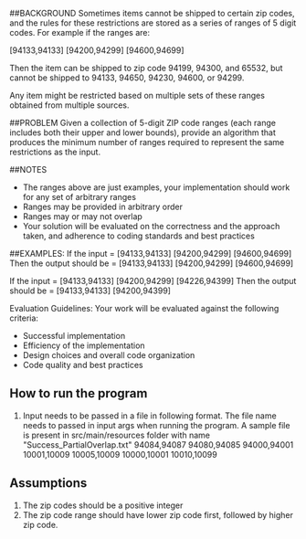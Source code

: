 ##BACKGROUND
Sometimes items cannot be shipped to certain zip codes, and the rules for these restrictions are stored as a series of ranges of 5 digit codes. For example if the ranges are:

[94133,94133] [94200,94299] [94600,94699]

Then the item can be shipped to zip code 94199, 94300, and 65532, but cannot be shipped to 94133, 94650, 94230, 94600, or 94299.

Any item might be restricted based on multiple sets of these ranges obtained from multiple sources.

##PROBLEM
Given a collection of 5-digit ZIP code ranges (each range includes both their upper and lower bounds), provide an algorithm that produces the minimum number of ranges required to represent the same restrictions as the input.

##NOTES
- The ranges above are just examples, your implementation should work for any set of arbitrary ranges
- Ranges may be provided in arbitrary order
- Ranges may or may not overlap
- Your solution will be evaluated on the correctness and the approach taken, and adherence to coding standards and best practices

##EXAMPLES:
If the input = [94133,94133] [94200,94299] [94600,94699]
Then the output should be = [94133,94133] [94200,94299] [94600,94699]

If the input = [94133,94133] [94200,94299] [94226,94399] 
Then the output should be = [94133,94133] [94200,94399]

Evaluation Guidelines:
Your work will be evaluated against the following criteria:
- Successful implementation
- Efficiency of the implementation
- Design choices and overall code organization
- Code quality and best practices

## How to run the program

1. Input needs to be passed in a file in following format. The file name needs to passed in input args when running the program.
	A sample file is present in src/main/resources folder with name "Success_PartialOverlap.txt"
		94084,94087
		94080,94085
		94000,94001
		10001,10009
		10005,10009
		10000,10001
		10010,10099
		
## Assumptions

1. The zip codes should be a positive integer
2. The zip code range should have lower zip code first, followed by higher zip code.
